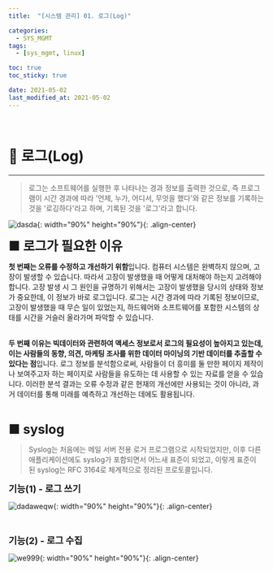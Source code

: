 ```yaml
---
title:  "[시스템 관리] 01. 로그(Log)" 

categories:
  - SYS_MGMT
tags:
  - [sys_mgmt, linux]

toc: true
toc_sticky: true

date: 2021-05-02
last_modified_at: 2021-05-02
---
```

<br>

# 🔔 로그(Log)
---

<style>
table {
    font-size: 12pt;
}
table th:first-of-type {
    width: 5%;
}
table th:nth-of-type(2) {
    width: 20%;
}
table th:nth-of-type(3) {
    width: 50%;
}
table th:nth-of-type(4) {
    width: 30%;
} 
big { 
    font-size: 25px 
}
small { 
    font-size: 18px 
}
</style>

> 로그는 소프트웨어를 실행한 후 나타나는 경과 정보를 출력한 것으로, 즉 프로그램이 시간 경과에 따라 '언제, 누가, 어디서, 무엇을 했다'와 같은 정보를 기록하는 것을 '로깅하다'라고 하며, 기록된 것을 '로그'라고 합니다. 

![dasda](https://github.com/revenge1005/WEB-Server-3-Tier-Architecture/assets/42735894/3f116fcb-2eb9-45c8-b941-05b892b50e9b){: width="90%" height="90%"}{: .align-center}<br>

<big> **■ 로그가 필요한 이유** </big> <br>


**첫 번째는 오류를 수정하고 개선하기 위함**입니다. 컴퓨터 시스템은 완벽하지 않으며, 고장이 발생할 수 있습니다. 따라서 고장이 발생했을 때 어떻게 대처해야 하는지 고려해야 합니다. 고장 발생 시 그 원인을 규명하기 위해서는 고장이 발생했을 당시의 상태와 정보가 중요한데, 이 정보가 바로 로그입니다. 로그는 시간 경과에 따라 기록된 정보이므로, 고장이 발생했을 때 무슨 일이 있었는지, 하드웨어와 소프트웨어를 포함한 시스템의 상태를 시간을 거슬러 올라가며 파악할 수 있습니다. <br><br>


**두 번째 이유는 빅데이터와 관련하여 액세스 정보로서 로그의 필요성이 높아지고 있는데, 이는 사람들의 동향, 의견, 마케팅 조사를 위한 데이터 마이닝의 기반 데이터를 추출할 수 있다는 점**입니다. 로그 정보를 분석함으로써, 사람들이 더 흥미를 둘 만한 페이지 제작이나 보여주고자 하는 페이지로 사람들을 유도하는 데 사용할 수 있는 자료를 얻을 수 있습니다. 이러한 분석 결과는 오류 수정과 같은 현재의 개선에만 사용되는 것이 아니라, 과거 데이터를 통해 미래를 예측하고 개선하는 데에도 활용됩니다.

<br>

<big> **■ syslog** </big> <br>

> Syslog는 처음에는 메일 서버 전용 로거 프로그램으로 시작되었지만, 이후 다른 애플리케이션에도 syslog가 포함되면서 어느새 표준이 되었고, 이렇게 표준이 된 syslog는 RFC 3164로 체계적으로 정리된 프로토콜입니다.

<small> **기능(1) - 로그 쓰기** </small> <br>

![dadaweqw](https://github.com/revenge1005/WEB-Server-3-Tier-Architecture/assets/42735894/f984840b-6278-4336-a456-3c1575e3ca86){: width="90%" height="90%"}{: .align-center}<br>

<br>

<small> **기능(2) - 로그 수집** </small> <br>

![we999](https://github.com/revenge1005/WEB-Server-3-Tier-Architecture/assets/42735894/9c4ea4b0-aa66-407f-823b-fe3ddd206cbc){: width="90%" height="90%"}{: .align-center}<br>

<br>